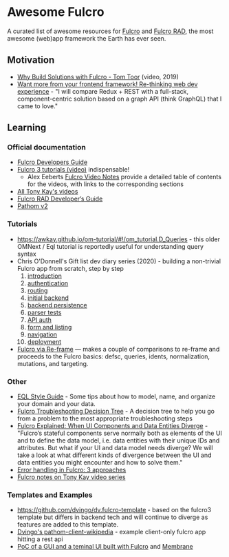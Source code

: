 # Awesome Fulcro

A curated list of awesome resources for [Fulcro](https://github.com/fulcrologic/fulcro) and [Fulcro RAD](https://github.com/fulcrologic/fulcro-rad), the most awesome (web)app framework the Earth has ever seen.

## Motivation

* [Why Build Solutions with Fulcro - Tom Toor](https://www.youtube.com/watch?v=PMbGhgVf9Do&t=628s) (video, 2019)
* [Want more from your frontend framework! Re-thinking web dev experience](https://blog.jakubholy.net/2020/talk-want-more-from-your-frontend-framework/) - "I will compare Redux + REST with a full-stack, component-centric solution based on a graph API (think GraphQL) that I came to love."

## Learning

### Official documentation

* [Fulcro Developers Guide](https://book.fulcrologic.com/)
* [Fulcro 3 tutorials (video)](https://www.youtube.com/playlist?list=PLVi9lDx-4C_T7jkihlQflyqGqU4xVtsfi) indispensable!
   * Alex Eeberts [Fulcro Video Notes](https://github.com/aeberts/fulcro-notes-public) provide a detailed table of contents for the videos, with links to the corresponding sections
* [All Tony Kay's videos](https://www.youtube.com/c/TonyKayNW/videos)
* [Fulcro RAD Developer’s Guide](https://book.fulcrologic.com/RAD.html)
* [Pathom v2](https://blog.wsscode.com/pathom/v2/pathom/2.2.0/introduction.html)

### Tutorials

* https://awkay.github.io/om-tutorial/#!/om_tutorial.D_Queries - this older OMNext / Eql tutorial is reportedly useful for understanding query syntax
* Chris O'Donnell's Gift list dev diary series (2020) - building a non-trivial Fulcro app from scratch, step by step
    1. [introduction](https://chrisodonnell.dev/posts/giftlist/intro/)
    1. [authentication](https://chrisodonnell.dev/posts/giftlist/authentication/)
    1. [routing](https://chrisodonnell.dev/posts/giftlist/routing/)
    1. [initial backend](https://chrisodonnell.dev/posts/giftlist/initial_backend/)
    1. [backend persistence](https://chrisodonnell.dev/posts/giftlist/backend_persistence/)
    1. [parser tests](https://chrisodonnell.dev/posts/giftlist/parser_tests/)
    1. [API auth](https://chrisodonnell.dev/posts/giftlist/api_auth/)
    1. [form and listing](https://chrisodonnell.dev/posts/giftlist/gift_list_form/)
    1. [navigation](https://chrisodonnell.dev/posts/giftlist/gift_list_navigation/)
    1. [deployment](https://chrisodonnell.dev/posts/giftlist/deployment/)
* [Fulcro via Re-frame](https://folcon.github.io/post/fulcro-basics/2020-05-12-Fulcro-via-re-frame/) — makes a couple of comparisons to re-frame and proceeds to the Fulcro basics: defsc, queries, idents, normalization, mutations, and targeting.

### Other

* [EQL Style Guide](https://github.com/souenzzo/eql-style-guide) - Some tips about how to model, name, and organize your domain and your data.
* [Fulcro Troubleshooting Decision Tree](https://blog.jakubholy.net/2020/troubleshooting-fulcro/) - A decision tree to help you go from a problem to the most appropriate troubleshooting steps
* [Fulcro Explained: When UI Components and Data Entities Diverge](https://blog.jakubholy.net/2020/fulcro-divergent-ui-data/) - "Fulcro’s stateful components serve normally both as elements of the UI and to define the data model, i.e. data entities with their unique IDs and attributes. But what if your UI and data model needs diverge? We will take a look at what different kinds of divergence between the UI and data entities you might encounter and how to solve them."
* [Error handling in Fulcro: 3 approaches](https://blog.jakubholy.net/2020/error-handling-in-fulcro/)
* [Fulcro notes on Tony Kay video series](https://roamresearch.com/#/app/bristol-clojure/page/KT5i16d-v)

### Templates and Examples

* https://github.com/dvingo/dv.fulcro-template - based on the fulcro3 template but differs in backend tech and will continue to diverge as features are added to this template.
* [Dvingo's pathom-client-wikipedia](https://github.com/dvingo/pathom-client-wikipedia) -  example client-only fulcro app hitting a rest api
* [PoC of a GUI and a teminal UI built with Fulcro](https://github.com/phronmophobic/membrane-fulcro) and [Membrane](https://github.com/phronmophobic/membrane)
